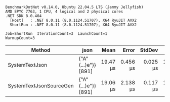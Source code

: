 ```

BenchmarkDotNet v0.14.0, Ubuntu 22.04.5 LTS (Jammy Jellyfish)
AMD EPYC 7763, 1 CPU, 4 logical and 2 physical cores
.NET SDK 8.0.404
  [Host]   : .NET 8.0.11 (8.0.1124.51707), X64 RyuJIT AVX2
  ShortRun : .NET 8.0.11 (8.0.1124.51707), X64 RyuJIT AVX2

Job=ShortRun  IterationCount=3  LaunchCount=1  
WarmupCount=3  

```
| Method                  | json                | Mean     | Error    | StdDev   | Min      | Max      | Gen0   | Allocated |
|------------------------ |-------------------- |---------:|---------:|---------:|---------:|---------:|-------:|----------:|
| SystemTextJson          | {&quot;A&quot;(...)e&quot;}} [891] | 19.47 μs | 0.456 μs | 0.025 μs | 19.46 μs | 19.50 μs | 0.0305 |   3.22 KB |
| SystemTextJsonSourceGen | {&quot;A&quot;(...)e&quot;}} [891] | 19.06 μs | 2.138 μs | 0.117 μs | 18.98 μs | 19.19 μs | 0.0305 |   3.22 KB |
